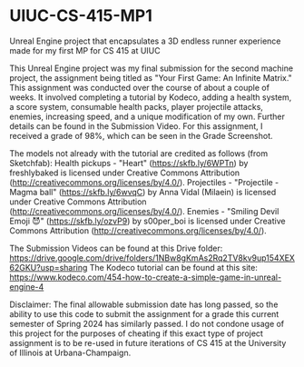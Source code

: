 # UIUC-CS-415-MP1
Unreal Engine project that encapsulates a 3D endless runner experience made for my first MP for CS 415 at UIUC

This Unreal Engine project was my final submission for the second machine project, the assignment being titled as "Your First Game: An Infinite Matrix." This assignment was conducted over the course of about a couple of weeks. It involved completing a tutorial by Kodeco, adding a health system, a score system, consumable health packs, player projectile attacks, enemies, increasing speed, and a unique modification of my own. Further details can be found in the Submission Video. For this assignment, I received a grade of 98%, which can be seen in the Grade Screenshot.

The models not already with the tutorial are credited as follows (from Sketchfab):
Health pickups - "Heart" (https://skfb.ly/6WPTn) by freshlybaked is licensed under Creative Commons Attribution (http://creativecommons.org/licenses/by/4.0/).
Projectiles - "Projectile - Magma ball" (https://skfb.ly/6wvqC) by Anna Vidal (Milaein) is licensed under Creative Commons Attribution (http://creativecommons.org/licenses/by/4.0/).
Enemies - "Smiling Devil Emoji 😈" (https://skfb.ly/ozvP9) by s00per_boi is licensed under Creative Commons Attribution (http://creativecommons.org/licenses/by/4.0/).

The Submission Videos can be found at this Drive folder: https://drive.google.com/drive/folders/1NBw8gKmAs2Rq2TV8kv9up154XEX62GKU?usp=sharing
The Kodeco tutorial can be found at this site: https://www.kodeco.com/454-how-to-create-a-simple-game-in-unreal-engine-4

Disclaimer: The final allowable submission date has long passed, so the ability to use this code to submit the assignment for a grade this current semester of Spring 2024 has similarly passed. I do not condone usage of this project for the purposes of cheating if this exact type of project assignment is to be re-used in future iterations of CS 415 at the University of Illinois at Urbana-Champaign.
